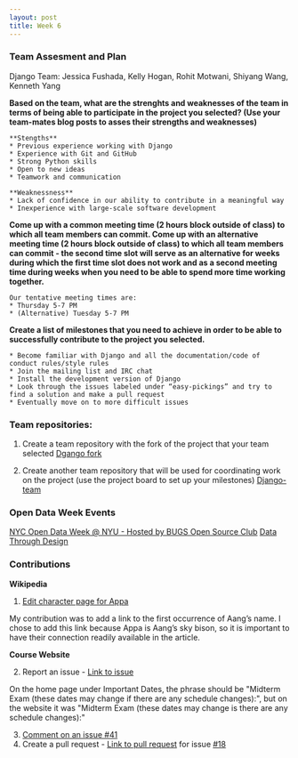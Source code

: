 ```yaml
---
layout: post
title: Week 6
---
```


### Team Assesment and Plan

Django Team: Jessica Fushada, Kelly Hogan, Rohit Motwani, Shiyang Wang, Kenneth Yang

**Based on the team, what are the strenghts and weaknesses of the team in terms of being able to participate in the project you selected? (Use your team-mates blog posts to asses their strengths and weaknesses)**

    **Stengths**
    * Previous experience working with Django
    * Experience with Git and GitHub
    * Strong Python skills
    * Open to new ideas
    * Teamwork and communication 
    
    **Weaknessness**
    * Lack of confidence in our ability to contribute in a meaningful way
    * Inexperience with large-scale software development

**Come up with a common meeting time (2 hours block outside of class) to which all team members can commit. Come up with an alternative meeting time (2 hours block outside of
class) to which all team members can commit - the second time slot will serve as an alternative for weeks during which the first time slot does not work and as a second meeting time during weeks when you need to be able to spend more time working together.**

    Our tentative meeting times are:
    * Thursday 5-7 PM
    * (Alternative) Tuesday 5-7 PM

**Create a list of milestones that you need to achieve in order to be able to successfully contribute to the project you selected.**

    * Become familiar with Django and all the documentation/code of conduct rules/style rules
    * Join the mailing list and IRC chat
    * Install the development version of Django
    * Look through the issues labeled under “easy-pickings” and try to find a solution and make a pull request
    * Eventually move on to more difficult issues

### Team repositories:

1. Create a team repository with the fork of the project that your team selected
[Dgango fork](https://github.com/nyu-ossd-s18/django)

2. Create another team repository that will be used for coordinating work on the project (use the project board to set up your milestones)
[Django-team](https://github.com/nyu-ossd-s18/django-team)

### Open Data Week Events

[NYC Open Data Week @ NYU -  Hosted by BUGS Open Source Club](https://bugs-nyu.github.io/open-data/open_data_week.html)
[Data Through Design](http://datathroughdesign.com/index.html)

### Contributions

**Wikipedia**

1. [Edit character page for Appa](<https://en.wikipedia.org/w/index.php?title=Appa_(character)&oldid=825221947>) 

My contribution was to add a link to the first occurrence of Aang’s name. I chose to add this link because Appa is Aang’s sky bison, so it is important to have their connection readily available in the article. 

**Course Website**

2. Report an issue - [Link to issue](https://github.com/joannakl/cs480_s18/issues/42)

On the home page under Important Dates, the phrase should be "Midterm Exam (these dates may change if there are any schedule changes):", but on the website it was "Midterm Exam (these dates may change is there are any schedule changes):"

3. [Comment on an issue #41](https://github.com/joannakl/cs480_s18/issues/41)
4. Create a pull request  - [Link to pull request](https://github.com/joannakl/cs480_s18/pull/72) for issue [#18](https://github.com/joannakl/cs480_s18/issues/18)
